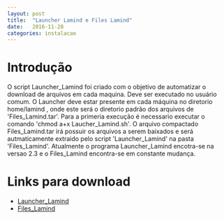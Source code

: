 ```yaml
---
layout: post
title:  "Launcher Lamind e Files Lamind"
date:   2016-11-28
categories: instalacao
---
```


# Introdução
O script Launcher_Lamind foi criado com o objetivo de automatizar o download de
arquivos em cada maquina. Deve ser executado no usuário comum. O Launcher deve
estar presente em cada máquina no diretorio home/lamind , onde este será o
diretorio padrão dos arquivos de 'Files_Lamind.tar'. Para a primeria execução é
necessario executar o comando 'chmod a+x  Laucher_Lamind.sh'.
O arquivo compactado Files_Lamind.tar irá possuir os arquivos a serem baixados e
será autmaticamente extraido pelo script 'Launcher_Lamind' na pasta
'Files_Lamind'.
Atualmente o programa Launcher_Lamind encotra-se na versao 2.3 e o Files_Lamind
encontra-se em constante mudança.

# Links para download
 - [Launcher_Lamind](http://ufpr-lamind.github.io/files/Launcher_Lamind.jl)
 - [Files_Lamind](https://ufpr-lamind.github.io/files/Files_Lamind.tar)
